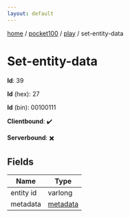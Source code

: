 ```yaml
---
layout: default
---
```


[home](/)  /  [pocket100](/protocol/pocket100)  /  [play](/protocol/pocket100/play)  /  set-entity-data

# Set-entity-data

**Id**: 39

**Id** (hex): 27

**Id** (bin): 00100111

**Clientbound**: ✔️

**Serverbound**: ✖️

## Fields

Name | Type
---|---
entity id | varlong
metadata | [metadata](/protocol/pocket100/metadata)


